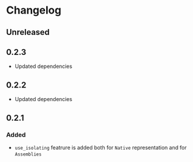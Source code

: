 # Changelog

## Unreleased

## 0.2.3

- Updated dependencies

## 0.2.2

- Updated dependencies
## 0.2.1
### Added

- `use_isolating` featrure is added both for `Native` representation and for `Assemblies`

